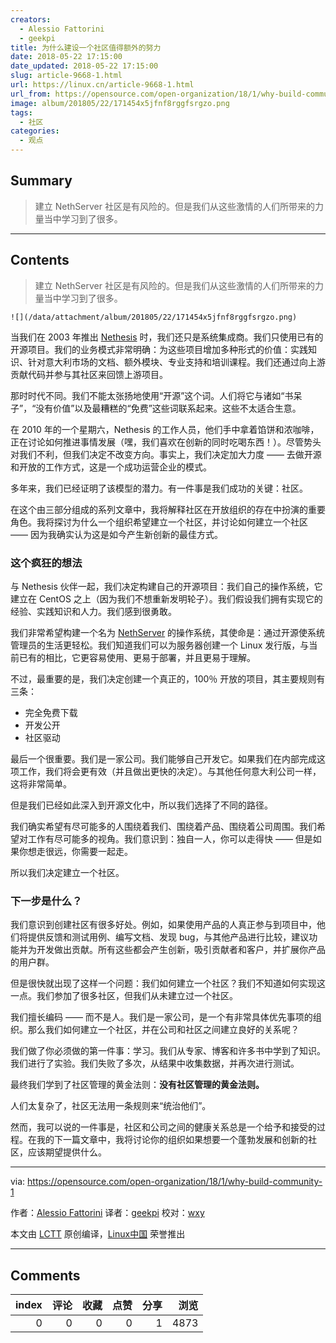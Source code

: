 ```yaml
---
creators:
  - Alessio Fattorini
  - geekpi
title: 为什么建设一个社区值得额外的努力
date: 2018-05-22 17:15:00
date_updated: 2018-05-22 17:15:00
slug: article-9668-1.html
url: https://linux.cn/article-9668-1.html
url_from: https://opensource.com/open-organization/18/1/why-build-community-1
image: album/201805/22/171454x5jfnf8rggfsrgzo.png
tags:
  - 社区
categories:
  - 观点
---
```


## Summary

> 建立 NethServer 社区是有风险的。但是我们从这些激情的人们所带来的力量当中学习到了很多。

***

<!-- more -->

## Contents

> 
> 建立 NethServer 社区是有风险的。但是我们从这些激情的人们所带来的力量当中学习到了很多。
> 
> 
> 

`![](/data/attachment/album/201805/22/171454x5jfnf8rggfsrgzo.png)`

当我们在 2003 年推出 [Nethesis](http://www.nethesis.it/) 时，我们还只是系统集成商。我们只使用已有的开源项目。我们的业务模式非常明确：为这些项目增加多种形式的价值：实践知识、针对意大利市场的文档、额外模块、专业支持和培训课程。我们还通过向上游贡献代码并参与其社区来回馈上游项目。

那时时代不同。我们不能太张扬地使用“开源”这个词。人们将它与诸如“书呆子”，“没有价值”以及最糟糕的“免费”这些词联系起来。这些不太适合生意。

在 2010 年的一个星期六，Nethesis 的工作人员，他们手中拿着馅饼和浓咖啡，正在讨论如何推进事情发展（嘿，我们喜欢在创新的同时吃喝东西！）。尽管势头对我们不利，但我们决定不改变方向。事实上，我们决定加大力度 —— 去做开源和开放的工作方式，这是一个成功运营企业的模式。

多年来，我们已经证明了该模型的潜力。有一件事是我们成功的关键：社区。

在这个由三部分组成的系列文章中，我将解释社区在开放组织的存在中扮演的重要角色。我将探讨为什么一个组织希望建立一个社区，并讨论如何建立一个社区 —— 因为我确实认为这是如今产生新创新的最佳方式。

### 这个疯狂的想法

与 Nethesis 伙伴一起，我们决定构建自己的开源项目：我们自己的操作系统，它建立在 CentOS 之上（因为我们不想重新发明轮子）。我们假设我们拥有实现它的经验、实践知识和人力。我们感到很勇敢。

我们非常希望构建一个名为 [NethServer](http://www.nethserver.org/) 的操作系统，其使命是：通过开源使系统管理员的生活更轻松。我们知道我们可以为服务器创建一个 Linux 发行版，与当前已有的相比，它更容易使用、更易于部署，并且更易于理解。

不过，最重要的是，我们决定创建一个真正的，100％ 开放的项目，其主要规则有三条：

* 完全免费下载
* 开发公开
* 社区驱动

最后一个很重要。我们是一家公司。我们能够自己开发它。如果我们在内部完成这项工作，我们将会更有效（并且做出更快的决定）。与其他任何意大利公司一样，这将非常简单。

但是我们已经如此深入到开源文化中，所以我们选择了不同的路径。

我们确实希望有尽可能多的人围绕着我们、围绕着产品、围绕着公司周围。我们希望对工作有尽可能多的视角。我们意识到：独自一人，你可以走得快 —— 但是如果你想走很远，你需要一起走。

所以我们决定建立一个社区。

### 下一步是什么？

我们意识到创建社区有很多好处。例如，如果使用产品的人真正参与到项目中，他们将提供反馈和测试用例、编写文档、发现 bug，与其他产品进行比较，建议功能并为开发做出贡献。所有这些都会产生创新，吸引贡献者和客户，并扩展你产品的用户群。

但是很快就出现了这样一个问题：我们如何建立一个社区？我们不知道如何实现这一点。我们参加了很多社区，但我们从未建立过一个社区。

我们擅长编码 —— 而不是人。我们是一家公司，是一个有非常具体优先事项的组织。那么我们如何建立一个社区，并在公司和社区之间建立良好的关系呢？

我们做了你必须做的第一件事：学习。我们从专家、博客和许多书中学到了知识。我们进行了实验。我们失败了多次，从结果中收集数据，并再次进行测试。

最终我们学到了社区管理的黄金法则：**没有社区管理的黄金法则。**

人们太复杂了，社区无法用一条规则来“统治他们”。

然而，我可以说的一件事是，社区和公司之间的健康关系总是一个给予和接受的过程。在我的下一篇文章中，我将讨论你的组织如果想要一个蓬勃发展和创新的社区，应该期望提供什么。

---

via: <https://opensource.com/open-organization/18/1/why-build-community-1>

作者：[Alessio Fattorini](https://opensource.com/users/alefattorini) 译者：[geekpi](https://github.com/geekpi) 校对：[wxy](https://github.com/wxy)

本文由 [LCTT](https://github.com/LCTT/TranslateProject) 原创编译，[Linux中国](https://linux.cn/) 荣誉推出

***

## Comments


|   index |   评论 |   收藏 |   点赞 |   分享 |   浏览 |
|--------:|-------:|-------:|-------:|-------:|-------:|
|       0 |      0 |      0 |      0 |      1 |   4873 |
